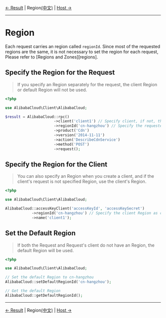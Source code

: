 [← Result](4-Result-EN.md) | Region[(中文)](5-Region-CN.md) | [Host →](6-Host-EN.md)
***

# Region
Each request carries an region called `regionId`. Since most of the requested regions are the same, it is not necessary to set the region for each request, Please refer to [Regions and Zones][regions].

## Specify the Region for the Request
> If you specify an Region separately for the request, the client Region or default Region will not be used.
```php
<?php

use AlibabaCloud\Client\AlibabaCloud;

$result = AlibabaCloud::rpc()
                      ->client('client1') // Specify client, if not, the default client is used by default
                      ->regionId('cn-hangzhou') // Specify the requested Region as cn-hangzhou
                      ->product('Cdn')
                      ->version('2014-11-11')
                      ->action('DescribeCdnService')
                      ->method('POST')
                      ->request();
```

## Specify the Region for the Client
> You can also specify an Region when you create a client, and if the client's request is not specified Region, use the client's Region.
```php
<?php

use AlibabaCloud\Client\AlibabaCloud;

AlibabaCloud::accessKeyClient('accessKeyId', 'accessKeySecret')
            ->regionId('cn-hangzhou') // Specify the client Region as cn-hangzhou
            ->name('client1');
```

## Set the Default Region
> If both the Request and Request's client do not have an Region, the default Region will be used.
```php
<?php

use AlibabaCloud\Client\AlibabaCloud;

// Set the default Region to cn-hangzhou
AlibabaCloud::setDefaultRegionId('cn-hangzhou');

// Get the default Region
AlibabaCloud::getDefaultRegionId();
```

***
[← Result](4-Result-EN.md) | Region[(中文)](5-Region-CN.md) | [Host →](6-Host-EN.md)
